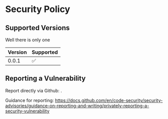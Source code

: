 # Security Policy

## Supported Versions
Well there is only one

| Version | Supported          |
| ------- | ------------------ |
| 0.0.1   | :white_check_mark: |

## Reporting a Vulnerability

Report directly via Github: .

Guidance for reporting: https://docs.github.com/en/code-security/security-advisories/guidance-on-reporting-and-writing/privately-reporting-a-security-vulnerability

